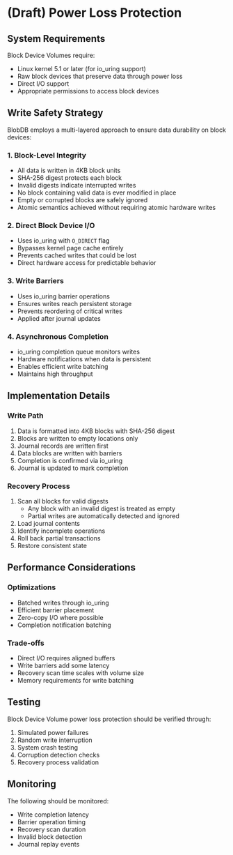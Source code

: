 # (Draft) Power Loss Protection

## System Requirements

Block Device Volumes require:
* Linux kernel 5.1 or later (for io_uring support)
* Raw block devices that preserve data through power loss
* Direct I/O support
* Appropriate permissions to access block devices

## Write Safety Strategy

BlobDB employs a multi-layered approach to ensure data durability on block devices:

### 1. Block-Level Integrity
* All data is written in 4KB block units
* SHA-256 digest protects each block
* Invalid digests indicate interrupted writes
* No block containing valid data is ever modified in place
* Empty or corrupted blocks are safely ignored
* Atomic semantics achieved without requiring atomic hardware writes

### 2. Direct Block Device I/O
* Uses io_uring with `O_DIRECT` flag
* Bypasses kernel page cache entirely
* Prevents cached writes that could be lost
* Direct hardware access for predictable behavior

### 3. Write Barriers
* Uses io_uring barrier operations
* Ensures writes reach persistent storage
* Prevents reordering of critical writes
* Applied after journal updates

### 4. Asynchronous Completion
* io_uring completion queue monitors writes
* Hardware notifications when data is persistent
* Enables efficient write batching
* Maintains high throughput

## Implementation Details

### Write Path
1. Data is formatted into 4KB blocks with SHA-256 digest
2. Blocks are written to empty locations only
3. Journal records are written first
4. Data blocks are written with barriers
5. Completion is confirmed via io_uring
6. Journal is updated to mark completion

### Recovery Process
1. Scan all blocks for valid digests
   * Any block with an invalid digest is treated as empty
   * Partial writes are automatically detected and ignored
2. Load journal contents
3. Identify incomplete operations
4. Roll back partial transactions
5. Restore consistent state

## Performance Considerations

### Optimizations
* Batched writes through io_uring
* Efficient barrier placement
* Zero-copy I/O where possible
* Completion notification batching

### Trade-offs
* Direct I/O requires aligned buffers
* Write barriers add some latency
* Recovery scan time scales with volume size
* Memory requirements for write batching

## Testing

Block Device Volume power loss protection should be verified through:
1. Simulated power failures
2. Random write interruption
3. System crash testing
4. Corruption detection checks
5. Recovery process validation

## Monitoring

The following should be monitored:
* Write completion latency
* Barrier operation timing
* Recovery scan duration
* Invalid block detection
* Journal replay events